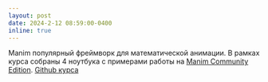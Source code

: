 ```yaml
---
layout: post
date: 2024-2-12 08:59:00-0400
inline: true
---
```

Manim популярный фреймворк для математической анимации.
В рамках курса собраны 4 ноутбука с примерами работы на [Manim Community Edition](https://www.manim.community/). [Github курса](https://github.com/NMashalov/Ru-manim-tutorial)
